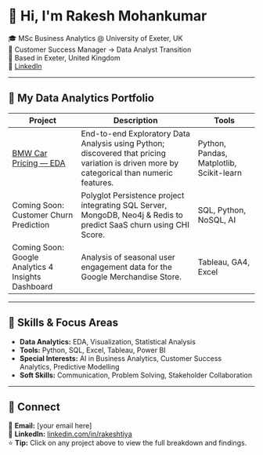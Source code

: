 # 👋 Hi, I'm Rakesh Mohankumar

🎓 MSc Business Analytics @ University of Exeter, UK  
💼 Customer Success Manager → Data Analyst Transition  
📍 Based in Exeter, United Kingdom  
🔗 [LinkedIn](https://linkedin.com/in/rakeshtiya)

---

## 🚀 My Data Analytics Portfolio

| Project | Description | Tools |
|----------|--------------|-------|
| [BMW Car Pricing — EDA](https://github.com/rakeshtiya/EDA_Car_Pricing_Analysis) | End-to-end Exploratory Data Analysis using Python; discovered that pricing variation is driven more by categorical than numeric features. | Python, Pandas, Matplotlib, Scikit-learn |
| Coming Soon: Customer Churn Prediction | Polyglot Persistence project integrating SQL Server, MongoDB, Neo4j & Redis to predict SaaS churn using CHI Score. | SQL, Python, NoSQL, AI |
| Coming Soon: Google Analytics 4 Insights Dashboard | Analysis of seasonal user engagement data for the Google Merchandise Store. | Tableau, GA4, Excel |

---

## 🧠 Skills & Focus Areas
- **Data Analytics:** EDA, Visualization, Statistical Analysis  
- **Tools:** Python, SQL, Excel, Tableau, Power BI  
- **Special Interests:** AI in Business Analytics, Customer Success Analytics, Predictive Modelling  
- **Soft Skills:** Communication, Problem Solving, Stakeholder Collaboration  

---

## 🤝 Connect
📧 **Email:** [your email here]  
🔗 **LinkedIn:** [linkedin.com/in/rakeshtiya](https://linkedin.com/in/rakeshtiya)  
⭐ **Tip:** Click on any project above to view the full breakdown and findings.
